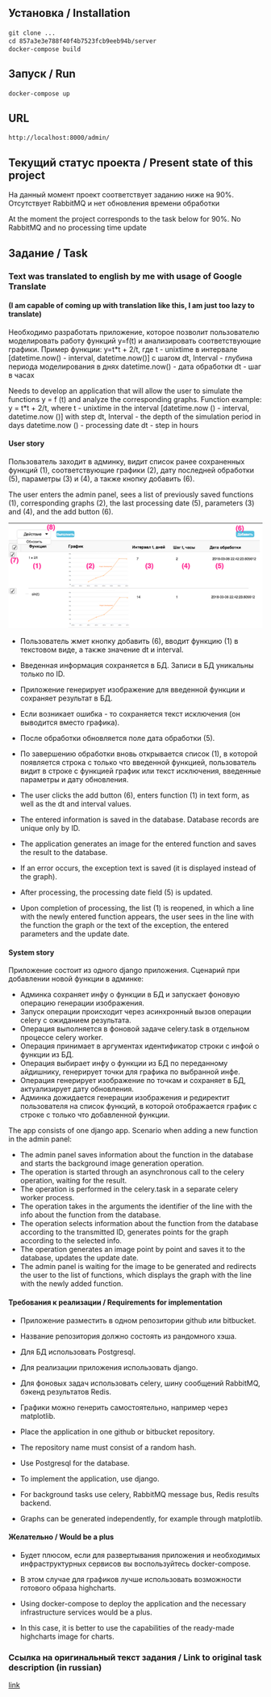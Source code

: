 ## Установка / Installation

    git clone ...
    cd 857a3e3e788f40f4b7523fcb9eeb94b/server
    docker-compose build

## Запуск / Run

    docker-compose up

## URL

    http://localhost:8000/admin/

## Текущий статус проекта / Present state of this project

На данный момент проект соответствует заданию ниже на 90%. Отсутствует RabbitMQ и нет обновления времени обработки

At the moment the project corresponds to the task below for 90%. No RabbitMQ and no processing time update

## Задание / Task

### Text was translated to english by me with usage of Google Translate
#### (I am capable of coming up with translation like this, I am just too lazy to translate)

Необходимо разработать приложение, которое позволит пользователю моделировать работу функций y=f(t)
и анализировать соответствующие графики.
Пример функции: y=t*t + 2/t, где
t - unixtime в интервале [datetime.now() - interval, datetime.now()] с шагом dt, 
Interval - глубина периода моделирования в днях
datetime.now() - дата обработки
dt - шаг в часах

Needs to develop an application that will allow the user to simulate the functions y = f (t) and analyze 
the corresponding graphs.
Function example: y = t*t + 2/t, where
t - unixtime in the interval [datetime.now () - interval, datetime.now ()] with step dt,
Interval - the depth of the simulation period in days
datetime.now () - processing date
dt - step in hours 

#### User story

Пользователь заходит в админку, видит список ранее сохраненных функций (1), соответствующие графики (2),
дату последней обработки (5), параметры (3) и (4), а также кнопку добавить (6). 

The user enters the admin panel, sees a list of previously saved functions (1), corresponding graphs (2),
the last processing date (5), parameters (3) and (4), and the add button (6). 

![](picture.png)

* Пользователь жмет кнопку добавить (6), вводит функцию (1) в текстовом виде, а также значение dt и interval.
* Введенная информация сохраняется в БД. Запиcи в БД уникальны только по ID.
* Приложение генерирует изображение для введенной функции и сохраняет результат в БД. 
* Если возникает ошибка - то сохраняется текст исключения (он выводится вместо графика).
* После обработки обновляется поле дата обработки (5).
* По завершению обработки вновь открывается список (1), в которой появляется строка с только что введенной функцией, 
пользователь видит в строке с функцией график или текст исключения, введенные параметры и дату обновления.
  

* The user clicks the add button (6), enters function (1) in text form, as well as the dt and interval values.
* The entered information is saved in the database. Database records are unique only by ID.
* The application generates an image for the entered function and saves the result to the database.
* If an error occurs, the exception text is saved (it is displayed instead of the graph).
* After processing, the processing date field (5) is updated.
* Upon completion of processing, the list (1) is reopened, in which a line with the newly entered function appears,
the user sees in the line with the function the graph or the text of the exception, the entered parameters and the update date. 

#### System story

Приложение состоит из одного django приложения. Сценарий при добавлении новой функции в админке:
* Админка сохраняет инфу о функции в БД и запускает фоновую операцию генерации изображения. 
* Запуск операции происходит через асинхронный вызов операции celery с ожиданием результата. 
* Операция выполняется в фоновой задаче celery.task  в отдельном процессе celery worker.
* Операция принимает в аргументах идентификатор строки с инфой о функции из БД. 
* Операция выбирает инфу о функции из БД по переданному айдишнику, генерирует точки для графика по выбранной инфе.
* Операция генерирует изображение по точкам и сохраняет в БД, актуализирует дату обновления.
* Админка дожидается генерации изображения и редиректит пользователя на список функций, в которой отображается график
с строке с только что добавленной функции.


The app consists of one django app. Scenario when adding a new function in the admin panel:
* The admin panel saves information about the function in the database and starts the background image generation operation.
* The operation is started through an asynchronous call to the celery operation, waiting for the result.
* The operation is performed in the celery.task in a separate celery worker process.
* The operation takes in the arguments the identifier of the line with the info about the function from the database.
* The operation selects information about the function from the database according to the transmitted ID,
  generates points for the graph according to the selected info.
* The operation generates an image point by point and saves it to the database, updates the update date.
* The admin panel is waiting for the image to be generated and redirects the user to the list of functions, 
  which displays the graph
with the line with the newly added function. 

#### Требования к реализации / Requirements for implementation

* Приложение разместить в одном репозитории github или bitbucket.
* Название репозитория должно состоять из рандомного хэша.
* Для БД использовать Postgresql.
* Для реализации приложения использовать django. 
* Для фоновых задач использовать celery, шину сообщений RabbitMQ, бэкенд результатов Redis.
* Графики можно генерить самостоятельно, например через matplotlib.


* Place the application in one github or bitbucket repository. 
* The repository name must consist of a random hash.
* Use Postgresql for the database.
* To implement the application, use django.
* For background tasks use celery, RabbitMQ message bus, Redis results backend.
* Graphs can be generated independently, for example through matplotlib. 

#### Желательно / Would be a plus

* Будет плюсом, если для развертывания приложения и необходимых инфраструктурных сервисов вы воспользуйтесь docker-compose. 
* В этом случае для графиков лучше использовать возможности готового образа highcharts.


* Using docker-compose to deploy the application and the necessary infrastructure services would be a plus.
* In this case, it is better to use the capabilities of the ready-made highcharts image for charts. 

### Ссылка на оригинальный текст задания / Link to original task description (in russian)

[link](https://docs.google.com/document/d/1HdxLKKUfOZwLS0sAF8NVfryoGZhzld5XPiGtfOaxa_4/edit#)
